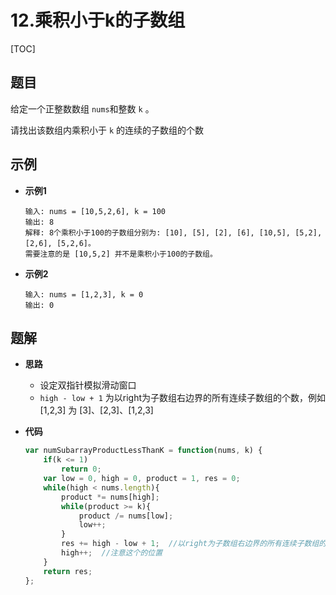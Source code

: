# 12.乘积小于k的子数组

[TOC]

## 题目

给定一个正整数数组 `nums`和整数 `k` 。

请找出该数组内乘积小于 `k` 的连续的子数组的个数



## 示例

- **示例1**

  ```
  输入: nums = [10,5,2,6], k = 100
  输出: 8
  解释: 8个乘积小于100的子数组分别为: [10], [5], [2], [6], [10,5], [5,2], [2,6], [5,2,6]。
  需要注意的是 [10,5,2] 并不是乘积小于100的子数组。
  ```

- **示例2**

  ```
  输入: nums = [1,2,3], k = 0
  输出: 0
  ```



## 题解

- **思路**

  - 设定双指针模拟滑动窗口
  - `high - low + 1` 为以right为子数组右边界的所有连续子数组的个数，例如 [1,2,3] 为 [3]、[2,3]、[1,2,3]

- **代码**

  ```js
  var numSubarrayProductLessThanK = function(nums, k) {
      if(k <= 1)
          return 0;
      var low = 0, high = 0, product = 1, res = 0;
      while(high < nums.length){
          product *= nums[high];
          while(product >= k){
              product /= nums[low];
              low++;
          }
          res += high - low + 1;  //以right为子数组右边界的所有连续子数组的个数
          high++;  //注意这个的位置
      }
      return res;
  };
  ```

  